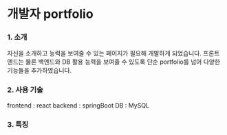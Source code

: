 # 개발자 portfolio

### 1. 소개
자신을 소개하고 능력을 보여줄 수 있는 페이지가 필요해 개발하게 되었습니다.
프론트엔드는 물론 백엔드와 DB 활용 능력을 보여줄 수 있도록 단순 portfolio를 넘어 다양한 기능들을 추가하였습니다.

### 2. 사용 기술
frontend : react
backend : springBoot
DB : MySQL

### 3. 특징
